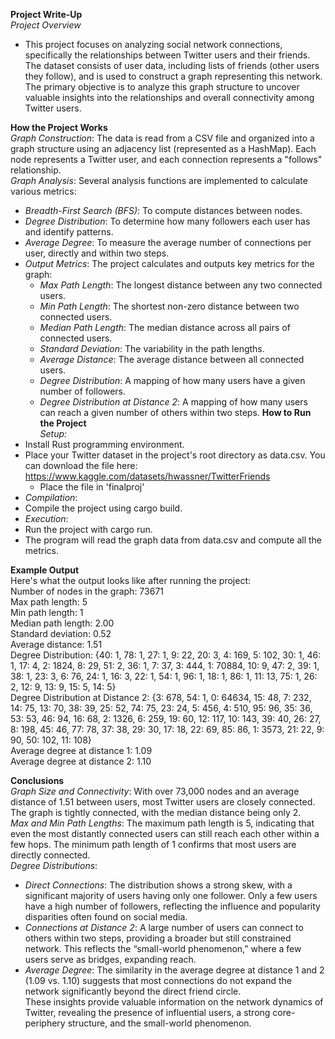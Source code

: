 **Project Write-Up**  
*Project Overview*  
- This project focuses on analyzing social network connections, specifically the relationships between Twitter users and their friends. The dataset consists of user data, including lists of friends (other users they follow), and is used to construct a graph representing this network. The primary objective is to analyze this graph structure to uncover valuable insights into the relationships and overall connectivity among Twitter users.  
  
**How the Project Works**  
*Graph Construction*: The data is read from a CSV file and organized into a graph structure using an adjacency list (represented as a HashMap). Each node represents a Twitter user, and each connection represents a "follows" relationship.  
*Graph Analysis*: Several analysis functions are implemented to calculate various metrics:  
- *Breadth-First Search (BFS)*: To compute distances between nodes.
- *Degree Distribution*: To determine how many followers each user has and identify patterns.  
- *Average Degree*: To measure the average number of connections per user, directly and within two steps.  
- *Output Metrics*: The project calculates and outputs key metrics for the graph:  
  - *Max Path Length*: The longest distance between any two connected users.
  - *Min Path Length*: The shortest non-zero distance between two connected users.
  - *Median Path Length*: The median distance across all pairs of connected users.
  - *Standard Deviation*: The variability in the path lengths.
  - *Average Distance*: The average distance between all connected users.
  - *Degree Distribution*: A mapping of how many users have a given number of followers.
  - *Degree Distribution at Distance 2*: A mapping of how many users can reach a given number of others within two steps.
**How to Run the Project**  
*Setup:*  
 - Install Rust programming environment.  
 - Place your Twitter dataset in the project's root directory as data.csv. You can download the file here: https://www.kaggle.com/datasets/hwassner/TwitterFriends
   - Place the file in 'finalproj'   
 - *Compilation*:  
  - Compile the project using cargo build.  
 - *Execution*:  
  - Run the project with cargo run.  
  - The program will read the graph data from data.csv and compute all the metrics.
  
**Example Output**  
Here's what the output looks like after running the project:  
Number of nodes in the graph: 73671  
Max path length: 5  
Min path length: 1  
Median path length: 2.00  
Standard deviation: 0.52  
Average distance: 1.51  
Degree Distribution: {40: 1, 78: 1, 27: 1, 9: 22, 20: 3, 4: 169, 5: 102, 30: 1, 46: 1, 17: 4, 2: 1824, 8: 29, 51: 2, 36: 1, 7: 37, 3: 444, 1: 70884, 10: 9, 47: 2, 39: 1, 38: 1, 23: 3, 6: 76, 24: 1, 16: 3, 22: 1, 54: 1, 96: 1, 18: 1, 86: 1, 11: 13, 75: 1, 26: 2, 12: 9, 13: 9, 15: 5, 14: 5}  
Degree Distribution at Distance 2: {3: 678, 54: 1, 0: 64634, 15: 48, 7: 232, 14: 75, 13: 70, 38: 39, 25: 52, 74: 75, 23: 24, 5: 456, 4: 510, 95: 96, 35: 36, 53: 53, 46: 94, 16: 68, 2: 1326, 6: 259, 19: 60, 12: 117, 10: 143, 39: 40, 26: 27, 8: 198, 45: 46, 77: 78, 37: 38, 29: 30, 17: 18, 22: 69, 85: 86, 1: 3573, 21: 22, 9: 90, 50: 102, 11: 108}  
Average degree at distance 1: 1.09  
Average degree at distance 2: 1.10  

**Conclusions**  
*Graph Size and Connectivity*: With over 73,000 nodes and an average distance of 1.51 between users, most Twitter users are closely connected. The graph is tightly connected, with the median distance being only 2.  
*Max and Min Path Lengths*: The maximum path length is 5, indicating that even the most distantly connected users can still reach each other within a few hops. The minimum path length of 1 confirms that most users are directly connected.  
*Degree Distributions*:  
 - *Direct Connections*: The distribution shows a strong skew, with a significant majority of users having only one follower. Only a few users have a high number of followers, reflecting the influence and popularity disparities often found on social media.  
 - *Connections at Distance 2*: A large number of users can connect to others within two steps, providing a broader but still constrained network. This reflects the “small-world phenomenon,” where a few users serve as bridges, expanding reach.  
 - *Average Degree*: The similarity in the average degree at distance 1 and 2 (1.09 vs. 1.10) suggests that most connections do not expand the network significantly beyond the direct friend circle.  
These insights provide valuable information on the network dynamics of Twitter, revealing the presence of influential users, a strong core-periphery structure, and the small-world phenomenon.  
